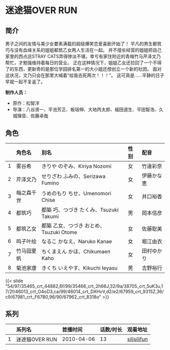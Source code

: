 # 迷途猫OVER RUN


## 简介

男子之间的友情与美少女要素满载的超级爆笑恋爱喜剧开始了！
平凡的男生都筑巧与没有血缘关系的姐姐都筑乙女两人生活在一起。
并不擅长经营的姐姐把自己家里的西点店STRAY CATS弄得惨淡不堪，幸亏有家住附近的青梅竹马芹泽文乃帮忙，才勉强维持着每日的营业。
正在这种情况下，姐姐乙女还捡回了一个不得了的东西，更新奇的是那位学园排名第一的大小姐还想创立一个新的社团。
面对这状况，文乃只会在那里大喊着“给我去死两次！！！”。
这可真是……平静的日子早就一起不复返了。

**制作人员：**
- 原作：松智洋
- 导演：八谷贤一、平池芳正、板垣伸、大地丙太郎、福田道生、平田智浩、久城理音、佐藤卓哉

## 角色

|     |   角色名   |   别名  | 性别 |  配音  |
|:--- |:------  |:----      |:---  |:--   |
| 1 | 雾谷希 | きりや のぞみ、Kiriya Nozomi | 女 | 竹達彩奈 |
| 2 | 芹泽文乃 | せりざわ ふみの、Serizawa Fumino | 女 | 伊藤かな恵 |
| 3 | 梅之森千世 | うめのもり ちせ、Umenomori Chise | 女 | 井口裕香 |
| 4 | 都筑巧 | 都築 巧、つづき たくみ、Tsuzuki Takumi | 男 | 岡本信彦 |
| 5 | 都筑乙女 | 都築 乙女、つづき おとめ、Tsuzuki Otome | 女 | 佐藤聡美 |
| 6 | 鸣子叶绘 | なるこ かなえ、Naruko Kanae | 女 | 堀江由衣 |
| 7 | 竹马园夏帆 | ちくまえん かほ、Chikumaen Kaho | 女 | 田村ゆかり |
| 8 | 菊池家康 | きくち いえやす、Kikuchi Ieyasu | 男 | 吉野裕行 |

{{< slide "54/97/35465_crt_44882,6f/99/35466_crt_2h66J,32/9a/38705_crt_5uK3u,17/2f/46013_crt_O4oD3,ca/99/46014_crt_DXHvV,d2/e2/67959_crt_9315Z,36/c9/67981_crt_F67B0,96/90/67962_crt_8318o" >}}

## 系列

|     |   系列名   |   首播时间  | 话数/时长  | 观看地址 |
|:---  |:------    |:----      |:---       |:---  |
| 1 | 迷途猫OVER RUN | 2010-04-06 | 13 | [silisilifun](https://www.silisilifun.com/vodplay/wQ77777Z/2/1/) |



